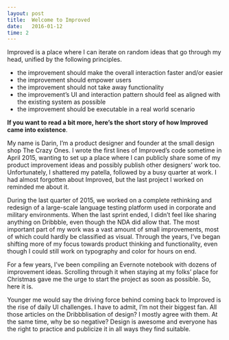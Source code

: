 ```yaml
---
layout: post
title:  Welcome to Improved
date:   2016-01-12
time: 2
---
```


Improved is a place where I can iterate on random ideas that go through my head, unified by the following principles.

- the improvement should make the overall interaction faster and/or easier
- the improvement should empower users
- the improvement should not take away functionality
- the improvement’s UI and interaction pattern should feel as aligned with the existing system as possible
- the improvement should be executable in a real world scenario

**If you want to read a bit more, here’s the short story of how Improved came into existence**.

My name is Darin, I’m a product designer and founder at the small design shop The Crazy Ones. I wrote the first lines of Improved’s code sometime in April 2015, wanting to set up a place where I can publicly share some of my product improvement ideas and possibly publish other designers’ work too. Unfortunately, I shattered my patella, followed by a busy quarter at work. I had almost forgotten about Improved, but the last project I worked on reminded me about it.

During the last quarter of 2015, we worked on a complete rethinking and redesign of a large-scale language testing platform used in corporate and military environments. When the last sprint ended, I didn’t feel like sharing anything on Dribbble, even though the NDA did allow that. The most important part of my work was a vast amount of small improvements, most of which could hardly be classified as visual. Through the years, I’ve began shifting more of my focus towards product thinking and functionality, even though I could still work on typography and color for hours on end.

For a few years, I’ve been compiling an Evernote notebook with dozens of improvement ideas. Scrolling through it when staying at my folks’ place for Christmas gave me the urge to start the project as soon as possible. So, here it is.

Younger me would say the driving force behind coming back to Improved is the rise of daily UI challenges. I have to admit, I’m not their biggest fan. All those articles on the Dribbblisation of design? I mostly agree with them. At the same  time, why be so negative? Design is awesome and everyone has the  right to practice and publicize it in all ways they find suitable.

